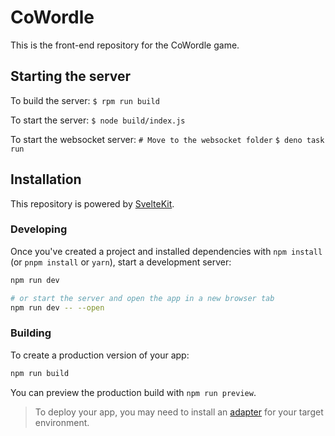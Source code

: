 # CoWordle

This is the front-end repository for the CoWordle game.

## Starting the server

To build the server: `$ rpm run build`

To start the server: `$ node build/index.js`

To start the websocket server: `# Move to the websocket folder`
`$ deno task run`

## Installation

This repository is powered by [SvelteKit](https://kit.svelte.dev/).

### Developing

Once you've created a project and installed dependencies with `npm install` (or
`pnpm install` or `yarn`), start a development server:

```bash
npm run dev

# or start the server and open the app in a new browser tab
npm run dev -- --open
```

### Building

To create a production version of your app:

```bash
npm run build
```

You can preview the production build with `npm run preview`.

> To deploy your app, you may need to install an
> [adapter](https://kit.svelte.dev/docs/adapters) for your target environment.
